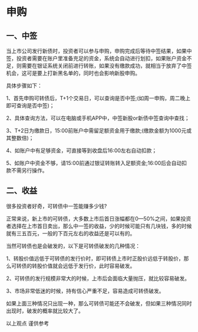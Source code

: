 # 申购

## 一、中签

当上市公司发行新债时，投资者可以参与申购，申购完成后等待中签结果，如果中签，投资者需要在账户里准备充足的资金，系统会自动进行划扣，如果账户资金不足，则需要在银证系统关闭前进行转账，如果没有缴款成功，就相当于放弃了中签机会，这可是要上打新黑名单的，同时也会影响新股申购。

具体步骤如下：

1、首先申购可转债后，T+1个交易日，可以查询是否中签;(如周一申购，周二晚上即可查询是否中签)；

2、具体查询方法，可以在电脑或手机APP中，中签新股or新债中签查询中查找；

3、T+2日为缴款日，15:00前账户中需留足额资金用于缴款;(缴款金额为1000元或其整数倍)；

4、如账户中有足够资金，可直接等到收盘后16:00左右自动扣款；

5、如账户中资金不够，请15:00前通过银证转账转入足额资金;16:00后会自动扣款不需另行操作。

## 二、收益

很多投资者好奇，可转债中一签能赚多少钱?

正常来说，新上市的可转债，大多数上市后首日涨幅都在0—50%之间，如果投资者选择在上市首日卖出，那么中一签的收益，少的时候可能只有几块钱，多的时候就有三五百元，一般的下百元左右的收益还是可以有的。

当然可转债也是会破发的，以下是可转债破发的几种情况：

1、转股价值远低于可转债的发行价时，即可转债上市时正股价远低于转股价，那么可转债的转股价值就会远低于发行价，此时容易破发。

2、可转债的发行规模非常大的时候，上市后会面临大量抛压，就比较容易破发。

3、市场非常低迷的时候，持有信心严重不足，容易造成可转债破发。

如果上面三种情况只出现一种，那么可转债可能还不会破发，但如果三种情况同时出现时，破发的概率就比较大了。

以上观点 谨供参考
